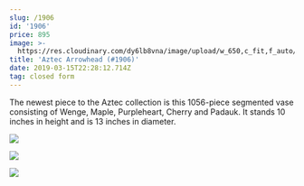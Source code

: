 ```yaml
---
slug: /1906
id: '1906'
price: 895
image: >-
  https://res.cloudinary.com/dy6lb8vna/image/upload/w_650,c_fit,f_auto/v1552688692/GB%20Bowlworks%20Gallery/1906a.jpg
title: 'Aztec Arrowhead (#1906)'
date: 2019-03-15T22:28:12.714Z
tag: closed form
---
```

The newest piece to the Aztec collection is this 1056-piece segmented vase consisting of Wenge, Maple, Purpleheart, Cherry and Padauk.  It stands 10 inches in height and is 13 inches in diameter.

![](https://res.cloudinary.com/dy6lb8vna/image/upload/w_350,c_fit,f_auto/v1552688691/GB%20Bowlworks%20Gallery/1906c.jpg)

![](https://res.cloudinary.com/dy6lb8vna/image/upload/w_350,c_fit,f_auto/v1552689197/GB%20Bowlworks%20Gallery/IMG_3909.jpg)

![](https://res.cloudinary.com/dy6lb8vna/image/upload/w_350,c_fit,f_auto/v1552689238/GB%20Bowlworks%20Gallery/IMG_3890.jpg)
